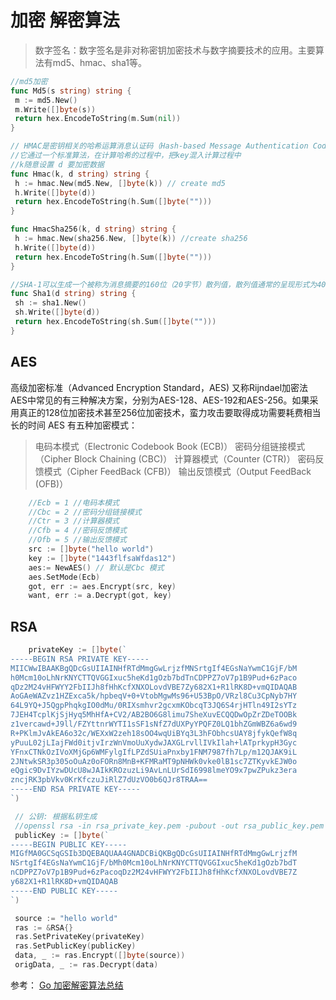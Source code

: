 # 加密 解密算法

>数字签名：数字签名是非对称密钥加密技术与数字摘要技术的应用。主要算法有md5、hmac、sha1等。

``` go
//md5加密
func Md5(s string) string {
 m := md5.New()
 m.Write([]byte(s))
 return hex.EncodeToString(m.Sum(nil))
}

// HMAC是密钥相关的哈希运算消息认证码（Hash-based Message Authentication Code）的缩写
//它通过一个标准算法，在计算哈希的过程中，把key混入计算过程中
//k随意设置 d 要加密数据
func Hmac(k, d string) string {
 h := hmac.New(md5.New, []byte(k)) // create md5
 h.Write([]byte(d))
 return hex.EncodeToString(h.Sum([]byte("")))
}

func HmacSha256(k, d string) string {
 h := hmac.New(sha256.New, []byte(k)) //create sha256
 h.Write([]byte(d))
 return hex.EncodeToString(h.Sum([]byte("")))
}

//SHA-1可以生成一个被称为消息摘要的160位（20字节）散列值，散列值通常的呈现形式为40个十六进制数
func Sha1(d string) string {
 sh := sha1.New()
 sh.Write([]byte(d))
 return hex.EncodeToString(sh.Sum([]byte("")))
}
 ```

## AES

 高级加密标准（Advanced Encryption Standard，AES) 又称Rijndael加密法
 AES中常见的有三种解决方案，分别为AES-128、AES-192和AES-256。如果采用真正的128位加密技术甚至256位加密技术，蛮力攻击要取得成功需要耗费相当长的时间
 AES 有五种加密模式：
>电码本模式（Electronic Codebook Book (ECB)）
>密码分组链接模式（Cipher Block Chaining (CBC)）
>计算器模式（Counter (CTR)）
> 密码反馈模式（Cipher FeedBack (CFB)）
> 输出反馈模式（Output FeedBack (OFB)）

```go
    //Ecb = 1 //电码本模式
    //Cbc = 2 //密码分组链接模式
    //Ctr = 3 //计算器模式
    //Cfb = 4 //密码反馈模式
    //Ofb = 5 //输出反馈模式
    src := []byte("hello world")
    key := []byte("1443flfsaWfdas12")
    aes:= NewAES() // 默认是Cbc 模式
    aes.SetMode(Ecb)
    got, err := aes.Encrypt(src, key) 
    want, err := a.Decrypt(got, key)

```

## RSA

```go
    privateKey := []byte(`
-----BEGIN RSA PRIVATE KEY-----
MIICWwIBAAKBgQDcGsUIIAINHfRTdMmgGwLrjzfMNSrtgIf4EGsNaYwmC1GjF/bM
h0Mcm10oLhNrKNYCTTQVGGIxuc5heKd1gOzb7bdTnCDPPZ7oV7p1B9Pud+6zPaco
qDz2M24vHFWYY2FbIIJh8fHhKcfXNXOLovdVBE7Zy682X1+R1lRK8D+vmQIDAQAB
AoGAeWAZvz1HZExca5k/hpbeqV+0+VtobMgwMs96+U53BpO/VRzl8Cu3CpNyb7HY
64L9YQ+J5QgpPhqkgIO0dMu/0RIXsmhvr2gcxmKObcqT3JQ6S4rjHTln49I2sYTz
7JEH4TcplKjSjHyq5MhHfA+CV2/AB2BO6G8limu7SheXuvECQQDwOpZrZDeTOOBk
z1vercawd+J9ll/FZYttnrWYTI1sSF1sNfZ7dUXPyYPQFZ0LQ1bhZGmWBZ6a6wd9
R+PKlmJvAkEA6o32c/WEXxW2zeh18sOO4wqUiBYq3L3hFObhcsUAY8jfykQefW8q
yPuuL02jLIajFWd0itjvIrzWnVmoUuXydwJAXGLrvllIVkIlah+lATprkypH3Gyc
YFnxCTNkOzIVoXMjGp6WMFylgIfLPZdSUiaPnxby1FNM7987fh7Lp/m12QJAK9iL
2JNtwkSR3p305oOuAz0oFORn8MnB+KFMRaMT9pNHWk0vke0lB1sc7ZTKyvkEJW0o
eQgic9DvIYzwDUcU8wJAIkKROzuzLi9AvLnLUrSdI6998lmeYO9x7pwZPukz3era
zncjRK3pbVkv0KrKfczuJiRlZ7dUzVO0b6QJr8TRAA==
-----END RSA PRIVATE KEY-----
`)

 // 公钥: 根据私钥生成
 //openssl rsa -in rsa_private_key.pem -pubout -out rsa_public_key.pem
 publicKey := []byte(`
-----BEGIN PUBLIC KEY-----
MIGfMA0GCSqGSIb3DQEBAQUAA4GNADCBiQKBgQDcGsUIIAINHfRTdMmgGwLrjzfM
NSrtgIf4EGsNaYwmC1GjF/bMh0Mcm10oLhNrKNYCTTQVGGIxuc5heKd1gOzb7bdT
nCDPPZ7oV7p1B9Pud+6zPacoqDz2M24vHFWYY2FbIIJh8fHhKcfXNXOLovdVBE7Z
y682X1+R1lRK8D+vmQIDAQAB
-----END PUBLIC KEY-----
`)

 source := "hello world"
 ras := &RSA{}
 ras.SetPrivateKey(privateKey)
 ras.SetPublicKey(publicKey)
 data, _ := ras.Encrypt([]byte(source))
 origData, _ := ras.Decrypt(data)
```

参考：  [Go 加密解密算法总结](https://mp.weixin.qq.com/s/fMroAYNPGI80MDqLbcenyQ)  

